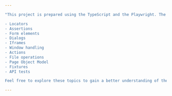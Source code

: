 ```yaml
---

"This project is prepared using the TypeScript and the Playwright. The main topics covered are listed below:

- Locators
- Assertions
- Form elements
- Dialogs
- Iframes
- Window handling
- Actions
- File operations
- Page Object Model
- Fixtures
- API tests

Feel free to explore these topics to gain a better understanding of the project."

---
```


